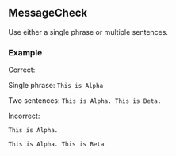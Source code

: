 ## MessageCheck

Use either a single phrase or multiple sentences.

### Example

Correct:

Single phrase: `This is Alpha`

Two sentences: `This is Alpha. This is Beta.`

Incorrect:

`This is Alpha.`

`This is Alpha. This is Beta`